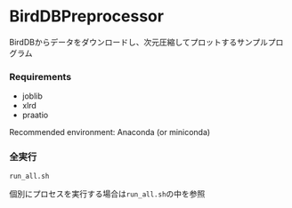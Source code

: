 # BirdDBPreprocessor
BirdDBからデータをダウンロードし、次元圧縮してプロットするサンプルプログラム

### Requirements
* joblib
* xlrd 
* praatio

Recommended environment: Anaconda (or miniconda)

### 全実行
```
run_all.sh
```
個別にプロセスを実行する場合は`run_all.sh`の中を参照

